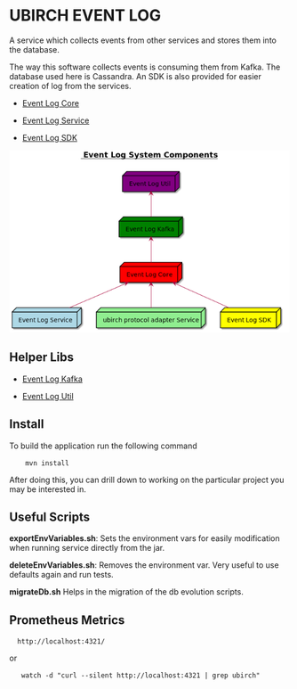 # UBIRCH EVENT LOG

A service which collects events from other services and stores them into the database.

The way this software collects events is consuming them from Kafka. The database used here is Cassandra.
An SDK is also provided for easier creation of log from the services.

* [Event Log Core](https://github.com/ubirch/ubirch-event-log/blob/master/event-log-core)

* [Event Log Service](https://github.com/ubirch/ubirch-event-log/blob/master/event-log-service)

* [Event Log SDK](https://github.com/ubirch/ubirch-event-log/blob/master/event-log-sdk)

![Event Log Components](https://raw.githubusercontent.com/ubirch/ubirch-event-log/1.2.x/.images/generalParts1.2.0.png "Event Log Components")


## Helper Libs

* [Event Log Kafka](https://github.com/ubirch/ubirch-event-log/tree/1.2.x/event-log-kafka)

* [Event Log Util](https://github.com/ubirch/ubirch-event-log/tree/1.2.x/event-log-util)


## Install

To build the application run the following command

```
    mvn install
```

After doing this, you can drill down to working on the
particular project you may be interested in.

## Useful Scripts

**exportEnvVariables.sh**: Sets the environment vars for easily modification when running service directly from the jar.

**deleteEnvVariables.sh**: Removes the environment var. Very useful to use defaults again and run tests.

**migrateDb.sh** Helps in the migration of the db evolution scripts.

## Prometheus Metrics

```
  http://localhost:4321/
```

  or
   
```  
   watch -d "curl --silent http://localhost:4321 | grep ubirch"
```